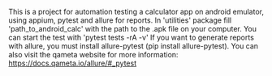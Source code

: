 This is a project for automation testing a calculator app on android emulator, using appium, pytest and allure for reports.
In 'utilities' package fill 'path_to_android_calc' with the path to the .apk file on your computer.
You can start the test with 'pytest tests -rA -v'
If you want to generate reports with allure, you must install allure-pytest (pip install allure-pytest). You can also visit the qameta website for more information: https://docs.qameta.io/allure/#_pytest